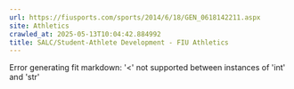 ```yaml
---
url: https://fiusports.com/sports/2014/6/18/GEN_0618142211.aspx
site: Athletics
crawled_at: 2025-05-13T10:04:42.884992
title: SALC/Student-Athlete Development - FIU Athletics
---
```


Error generating fit markdown: '<' not supported between instances of 'int' and 'str'